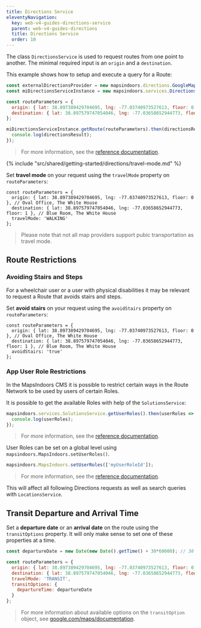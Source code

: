 ```yaml
---
title: Directions Service
eleventyNavigation:
  key: web-v4-guides-directions-service
  parent: web-v4-guides-directions
  title: Directions Service
  order: 10
---
```


The class `DirectionsService` is used to request routes from one point to another. The minimal required input is an `origin` and a `destination`.

This example shows how to setup and execute a query for a Route:

```js
const externalDirectionsProvider = new mapsindoors.directions.GoogleMapsProvider();
const miDirectionsServiceInstance = new mapsindoors.services.DirectionsService(externalDirectionsProvider);

const routeParameters = {
  origin: { lat: 38.897389429704695, lng: -77.03740973527613, floor: 0 }, // Oval Office, The White House
  destination: { lat: 38.897579747054046, lng: -77.03658652944773, floor: 1 } // Blue Room, The White House
};

miDirectionsServiceInstance.getRoute(routeParameters).then(directionsResult => {
  console.log(directionsResult);
});
```

> For more information, see the [reference documentation](https://app.mapsindoors.com/mapsindoors/js/sdk/latest/docs/mapsindoors.services.DirectionsService.html).

<!-- Travel-mode -->
{% include "src/shared/getting-started/directions/travel-mode.md" %}

Set **travel mode** on your request using the `travelMode` property on `routeParameters`:

```js/3
const routeParameters = {
  origin: { lat: 38.897389429704695, lng: -77.03740973527613, floor: 0 }, // Oval Office, The White House
  destination: { lat: 38.897579747054046, lng: -77.03658652944773, floor: 1 }, // Blue Room, The White House
  travelMode: 'WALKING'
};
```

> Please note that not all map providers support pubic transportation as travel mode.

## Route Restrictions

### Avoiding Stairs and Steps

For a wheelchair user or a user with physical disabilities it may be relevant to request a Route that avoids stairs and steps.

Set **avoid stairs** on your request using the `avoidStairs` property on `routeParameters`:

```js/3
const routeParameters = {
  origin: { lat: 38.897389429704695, lng: -77.03740973527613, floor: 0 }, // Oval Office, The White House
  destination: { lat: 38.897579747054046, lng: -77.03658652944773, floor: 1 }, // Blue Room, The White House
  avoidStairs: 'true'
};
```

### App User Role Restrictions

In the MapsIndoors CMS it is possible to restrict certain ways in the Route Network to be used by users of certain Roles.

It is possible to get the available Roles with help of the `SolutionsService`:

```js
mapsindoors.services.SolutionsService.getUserRoles().then(userRoles => {
  console.log(userRoles);
});
```

> For more information, see the [reference documentation](https://app.mapsindoors.com/mapsindoors/js/sdk/latest/docs/mapsindoors.services.SolutionsService.html#getUserRoles).

User Roles can be set on a global level using `mapsindoors.MapsIndoors.setUserRoles()`.

```js
mapsindoors.MapsIndoors.setUserRoles(['myUserRoleId']);
```

> For more information, see the [reference documentation](https://app.mapsindoors.com/mapsindoors/js/sdk/latest/docs/mapsindoors.MapsIndoors.html#.setUserRoles).

This will affect all following Directions requests as well as search queries with `LocationsService`.

## Transit Departure and Arrival Time

Set a **departure date** or an **arrival date** on the route using the `transitOptions` property. It will only make sense to set one of these properties at a time.

```js
const departureDate = new Date(new Date().getTime() + 30*60000); // 30 minutes from now

const routeParameters = {
  origin: { lat: 38.897389429704695, lng: -77.03740973527613, floor: 0 }, // Oval Office, The White House
  destination: { lat: 38.897579747054046, lng: -77.03658652944773, floor: 1 }, // Blue Room, The White House
  travelMode: 'TRANSIT',
  transitOptions: {
    departureTime: departureDate
  }
};
```

> For more information about available options on the `transitOption` object, see [google.com/maps/documentation](https://developers.google.com/maps/documentation/javascript/reference/directions#TransitOptions.departureTime).
